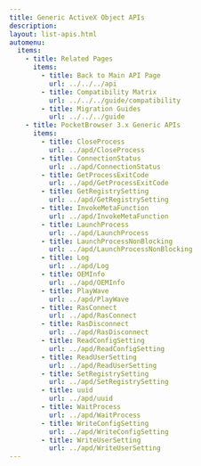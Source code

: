 ```yaml
---
title: Generic ActiveX Object APIs
description: 
layout: list-apis.html
automenu:
  items:
    - title: Related Pages
      items:
        - title: Back to Main API Page
          url: ../../../api
        - title: Compatibility Matrix
          url: ../../../guide/compatibility
        - title: Migration Guides
          url: ../../../guide
    - title: PocketBrowser 3.x Generic APIs
      items:
        - title: CloseProcess
          url: ../apd/CloseProcess
        - title: ConnectionStatus
          url: ../apd/ConnectionStatus
        - title: GetProcessExitCode
          url: ../apd/GetProcessExitCode
        - title: GetRegistrySetting
          url: ../apd/GetRegistrySetting
        - title: InvokeMetaFunction
          url: ../apd/InvokeMetaFunction
        - title: LaunchProcess
          url: ../apd/LaunchProcess
        - title: LaunchProcessNonBlocking
          url: ../apd/LaunchProcessNonBlocking
        - title: Log
          url: ../apd/Log
        - title: OEMInfo
          url: ../apd/OEMInfo
        - title: PlayWave
          url: ../apd/PlayWave
        - title: RasConnect
          url: ../apd/RasConnect
        - title: RasDisconnect
          url: ../apd/RasDisconnect
        - title: ReadConfigSetting
          url: ../apd/ReadConfigSetting
        - title: ReadUserSetting
          url: ../apd/ReadUserSetting
        - title: SetRegistrySetting
          url: ../apd/SetRegistrySetting
        - title: uuid
          url: ../apd/uuid
        - title: WaitProcess
          url: ../apd/WaitProcess
        - title: WriteConfigSetting
          url: ../apd/WriteConfigSetting
        - title: WriteUserSetting
          url: ../apd/WriteUserSetting
---
```


